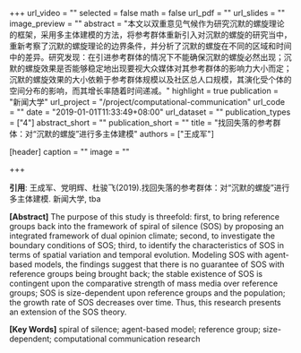 +++
url_video = ""
selected = false
math = false
url_pdf = ""
url_slides = ""
image_preview = ""
abstract = "本文以双重意见气候作为研究沉默的螺旋理论的框架，采用多主体建模的方法，将参考群体重新引入对沉默的螺旋的研究当中，重新考察了沉默的螺旋理论的边界条件，并分析了沉默的螺旋在不同的区域和时间中的差异。研究发现：在引进参考群体的情况下不能确保沉默的螺旋必然出现；沉默的螺旋效果是否能够稳定地出现要视大众媒体对其参考群体的影响力大小而定；沉默的螺旋效果的大小依赖于参考群体规模以及社区总人口规模，其演化受个体的空间分布的影响，而其增长率随着时间递减。"
highlight = true
publication = "新闻大学"
url_project = "/project/computational-communication"
url_code = ""
date = "2019-01-01T11:33:49+08:00"
url_dataset = ""
publication_types = ["4"]
abstract_short = ""
publication_short = ""
title = "找回失落的参考群体：对“沉默的螺旋”进行多主体建模"
authors = ["王成军"]

[header]
  caption = ""
  image = ""

+++

**引用**: 王成军、党明辉、杜骏飞(2019).找回失落的参考群体：对“沉默的螺旋”进行多主体建模. 新闻大学, tba


**[Abstract]** The purpose of this study is threefold: first, to bring reference groups back into the framework of spiral of silence (SOS) by proposing an integrated framework of dual opinion climate; second, to investigate the boundary conditions of SOS; third, to identify the characteristics of SOS in terms of spatial variation and temporal evolution. Modeling SOS with agent-based models, the findings suggest that there is no guarantee of SOS with reference groups being brought back; the stable existence of SOS is contingent upon the comparative strength of mass media over reference groups; SOS is size-dependent upon reference groups and the population; the growth rate of SOS decreases over time. Thus, this research presents an extension of the SOS theory.

**[Key Words]** spiral of silence; agent-based model; reference group; size-dependent; computational communication research
